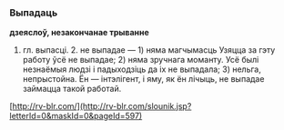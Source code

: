 ### Выпадаць
**дзеяслоў, незакончанае трыванне**

1. гл. выпасці. 2. не выпадае — 1) няма магчымасць Узяцца за гэту работу ўсё не выпадае; 2) няма зручнага моманту. Усё былі незнаёмыя людзі і падыходзіць да іх не выпадала; 3) нельга, непрыстойна. Ён — інтэлігент, і яму, як ён лічыць, не выпадае займацца такой работай.

<a rel="author">[http://rv-blr.com/](http://rv-blr.com/slounik.jsp?letterId=0&maskId=0&pageId=597)</a>
